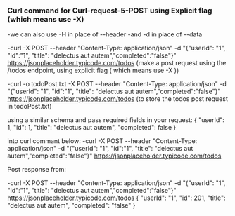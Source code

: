 
### Curl command for Curl-request-5-POST using Explicit flag (which means use -X)

-we can also use -H in place of --header
-and -d in place of --data


-curl -X POST --header "Content-Type: application/json" -d "{\"userId\": \"1\", \"id\":\"1\", \"title\": \"delectus aut autem\",\"completed\":\"false\"}" https://jsonplaceholder.typicode.com/todos (make a post request using the /todos endpoint, using explicit flag ( which means use -X ))

-curl -o todoPost.txt -X POST --header "Content-Type: application/json" -d "{\"userId\": \"1\", \"id\":\"1\", \"title\": \"delectus aut autem\",\"completed\":\"false\"}" https://jsonplaceholder.typicode.com/todos (to store the todos post request in todoPost.txt)




using a similar schema and pass required fields in your request: 
{
    "userId": 1,
    "id": 1,
    "title": "delectus aut autem",
    "completed": false
}

into curl commant below: 
-curl -X POST --header "Content-Type: application/json" -d "{\"userId\": \"1\", \"id\":\"1\", \"title\": \"delectus aut autem\",\"completed\":\"false\"}" https://jsonplaceholder.typicode.com/todos 



Post response from:

-curl -X POST --header "Content-Type: application/json" -d "{\"userId\": \"1\", \"id\":\"1\", \"title\": \"delectus aut autem\",\"completed\":\"false\"}" https://jsonplaceholder.typicode.com/todos 
{
  "userId": "1",
  "id": 201,
  "title": "delectus aut autem",
  "completed": "false"
}
